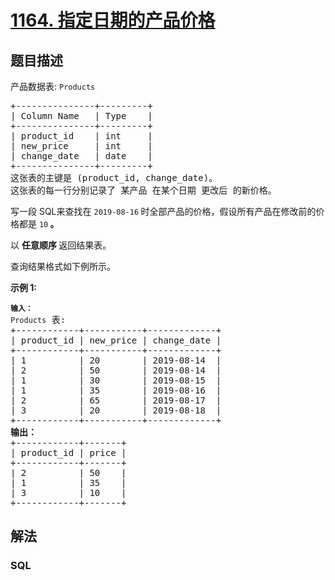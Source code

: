 # [1164. 指定日期的产品价格](https://leetcode.cn/problems/product-price-at-a-given-date)

## 题目描述

<p>产品数据表: <code>Products</code></p>

<pre>
+---------------+---------+
| Column Name   | Type    |
+---------------+---------+
| product_id    | int     |
| new_price     | int     |
| change_date   | date    |
+---------------+---------+
这张表的主键是 (product_id, change_date)。
这张表的每一行分别记录了 某产品 在某个日期 更改后 的新价格。</pre>

<p>写一段 SQL来查找在&nbsp;<code>2019-08-16</code><strong> </strong>时全部产品的价格，假设所有产品在修改前的价格都是&nbsp;<code>10</code><strong> 。</strong></p>

<p>以 <strong>任意顺序 </strong>返回结果表。</p>

<p>查询结果格式如下例所示。</p>

<p><strong>示例 1:</strong></p>

<pre>
<code><strong>输入：</strong>
Products</code> 表:
+------------+-----------+-------------+
| product_id | new_price | change_date |
+------------+-----------+-------------+
| 1          | 20        | 2019-08-14  |
| 2          | 50        | 2019-08-14  |
| 1          | 30        | 2019-08-15  |
| 1          | 35        | 2019-08-16  |
| 2          | 65        | 2019-08-17  |
| 3          | 20        | 2019-08-18  |
+------------+-----------+-------------+
<strong>输出：</strong>
+------------+-------+
| product_id | price |
+------------+-------+
| 2          | 50    |
| 1          | 35    |
| 3          | 10    |
+------------+-------+</pre>

## 解法

### **SQL**

```sql

```
